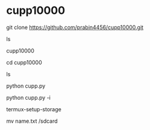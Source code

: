 # cupp10000


git clone https://github.com/prabin4456/cupp10000.git

ls

cupp10000 

cd cupp10000

ls

python cupp.py

python cupp.py -i

termux-setup-storage

mv name.txt /sdcard
